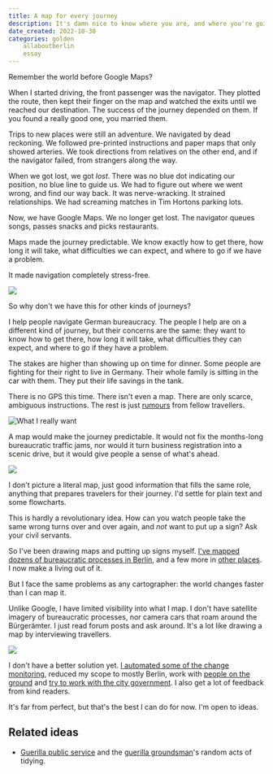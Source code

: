 ```yaml
---
title: A map for every journey
description: It's damn nice to know where you are, and where you're going.
date_created: 2022-10-30
categories: golden
    allaboutberlin
    essay
---
```


Remember the world before Google Maps?

When I started driving, the front passenger was the navigator. They plotted the route, then kept their finger on the map and watched the exits until we reached our destination. The success of the journey depended on them. If you found a really good one, you married them.

Trips to new places were still an adventure. We navigated by dead reckoning. We followed pre-printed instructions and paper maps that only showed arteries. We took directions from relatives on the other end, and if the navigator failed, from strangers along the way.

When we got lost, we got *lost*. There was no blue dot indicating our position, no blue line to guide us. We had to figure out where we went wrong, and find our way back. It was nerve-wracking. It strained relationships. We had screaming matches in Tim Hortons parking lots.

Now, we have Google Maps. We no longer get lost. The navigator queues songs, passes snacks and picks restaurants.

Maps made the journey predictable. We know exactly how to get there, how long it will take, what difficulties we can expect, and where to go if we have a problem.

It made navigation completely stress-free.

![](/images/illustrations/map-predictability.png)

So why don't we have this for other kinds of journeys?

I help people navigate German bureaucracy. The people I help are on a different kind of journey, but their concerns are the same: they want to know how to get there, how long it will take, what difficulties they can expect, and where to go if they have a problem.

The stakes are higher than showing up on time for dinner. Some people are fighting for their right to live in Germany. Their whole family is sitting in the car with them. They put their life savings in the tank.

There is no GPS this time. There isn't even a map. There are only scarce, ambiguous instructions. The rest is just [rumours](/blog/berlin-buergeramt-experiment) from fellow travellers.

![](/images/illustrations/bureaucratic-roadblock-berlin.png "What I really want")

A map would make the journey predictable. It would not fix the months-long bureaucratic traffic jams, nor would it turn business registration into a scenic drive, but it would give people a sense of what's ahead.

![](/images/illustrations/bureaucratic-map.png)

I don't picture a literal map, just good information that fills the same role, anything that prepares travelers for their journey. I'd settle for plain text and some flowcharts.

This is hardly a revolutionary idea. How can you watch people take the same wrong turns over and over again, and *not* want to put up a sign? Ask your civil servants.

So I've been drawing maps and putting up signs myself. [I've mapped dozens of bureaucratic processes in Berlin](https://allaboutberlin.com/), and a few more in [other places](/blog/indian-tourist-visa-kathmandu). I now make a living out of it.

But I face the same problems as any cartographer: the world changes faster than I can map it.

Unlike Google, I have limited visibility into what I map. I don't have satellite imagery of bureaucratic processes, nor camera cars that roam around the Bürgerämter. I just read forum posts and ask around. It's a lot like drawing a map by interviewing travellers.

![](/images/illustrations/mapping-from-user-feedback.png)

I don't have a better solution yet. [I automated some of the change monitoring](https://twitter.com/aboutberlin/status/1554005282178596864), reduced my scope to mostly Berlin, work with [people on the ground](https://redtapetranslation.com/) and [try to work with the city government](https://allaboutberlin.com/tools/appointment-finder). I also get a lot of feedback from kind readers.

It's far from perfect, but that's the best I can do for now. I'm open to ideas.

## Related ideas

- [Guerilla public service](https://www.okwhatever.org/topics/selfie/guerrilla-public-service) and the [guerilla groundsman](https://twitter.com/guerrgroundsman)'s random acts of tidying.

